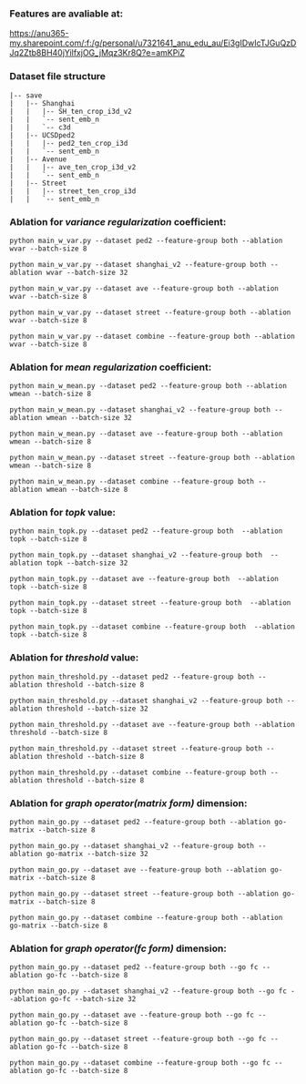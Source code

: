 ### Features are avaliable at:
https://anu365-my.sharepoint.com/:f:/g/personal/u7321641_anu_edu_au/Ei3gIDwIcTJGuQzDJq2Ztb8BH40jYilfxjOG_jMqz3Kr8Q?e=amKPiZ

### Dataset file structure
```
|-- save  
|   |-- Shanghai
|   |   |-- SH_ten_crop_i3d_v2
|   |   `-- sent_emb_n
|   |   `-- c3d
|   |-- UCSDped2
|   |   |-- ped2_ten_crop_i3d
|   |   `-- sent_emb_n
|   |-- Avenue
|   |   |-- ave_ten_crop_i3d_v2
|   |   `-- sent_emb_n
|   |-- Street
|   |   |-- street_ten_crop_i3d
|   |   `-- sent_emb_n
```

### Ablation for <em>variance regularization</em> coefficient:
`python main_w_var.py --dataset ped2 --feature-group both --ablation wvar --batch-size 8`

`python main_w_var.py --dataset shanghai_v2 --feature-group both --ablation wvar --batch-size 32`

`python main_w_var.py --dataset ave --feature-group both --ablation wvar --batch-size 8`

`python main_w_var.py --dataset street --feature-group both --ablation wvar --batch-size 8`

`python main_w_var.py --dataset combine --feature-group both --ablation wvar --batch-size 8`

### Ablation for <em>mean regularization</em> coefficient:
`python main_w_mean.py --dataset ped2 --feature-group both --ablation wmean --batch-size 8`

`python main_w_mean.py --dataset shanghai_v2 --feature-group both --ablation wmean --batch-size 32`

`python main_w_mean.py --dataset ave --feature-group both --ablation wmean --batch-size 8`

`python main_w_mean.py --dataset street --feature-group both --ablation wmean --batch-size 8`

`python main_w_mean.py --dataset combine --feature-group both --ablation wmean --batch-size 8`


### Ablation for <em>topk</em> value:
`python main_topk.py --dataset ped2 --feature-group both  --ablation topk --batch-size 8`

`python main_topk.py --dataset shanghai_v2 --feature-group both  --ablation topk --batch-size 32`

`python main_topk.py --dataset ave --feature-group both  --ablation topk --batch-size 8`

`python main_topk.py --dataset street --feature-group both  --ablation topk --batch-size 8`

`python main_topk.py --dataset combine --feature-group both  --ablation topk --batch-size 8`


### Ablation for <em>threshold</em> value:
`python main_threshold.py --dataset ped2 --feature-group both --ablation threshold --batch-size 8`

`python main_threshold.py --dataset shanghai_v2 --feature-group both --ablation threshold --batch-size 32`

`python main_threshold.py --dataset ave --feature-group both --ablation threshold --batch-size 8`

`python main_threshold.py --dataset street --feature-group both --ablation threshold --batch-size 8`

`python main_threshold.py --dataset combine --feature-group both --ablation threshold --batch-size 8`


### Ablation for <em>graph operator(matrix form)</em> dimension:
`python main_go.py --dataset ped2 --feature-group both --ablation go-matrix --batch-size 8`

`python main_go.py --dataset shanghai_v2 --feature-group both --ablation go-matrix --batch-size 32`

`python main_go.py --dataset ave --feature-group both --ablation go-matrix --batch-size 8`

`python main_go.py --dataset street --feature-group both --ablation go-matrix --batch-size 8`

`python main_go.py --dataset combine --feature-group both --ablation go-matrix --batch-size 8`

### Ablation for <em>graph operator(fc form)</em> dimension:
`python main_go.py --dataset ped2 --feature-group both --go fc --ablation go-fc --batch-size 8`

`python main_go.py --dataset shanghai_v2 --feature-group both --go fc --ablation go-fc --batch-size 32`

`python main_go.py --dataset ave --feature-group both --go fc --ablation go-fc --batch-size 8`

`python main_go.py --dataset street --feature-group both --go fc --ablation go-fc --batch-size 8`

`python main_go.py --dataset combine --feature-group both --go fc --ablation go-fc --batch-size 8`

